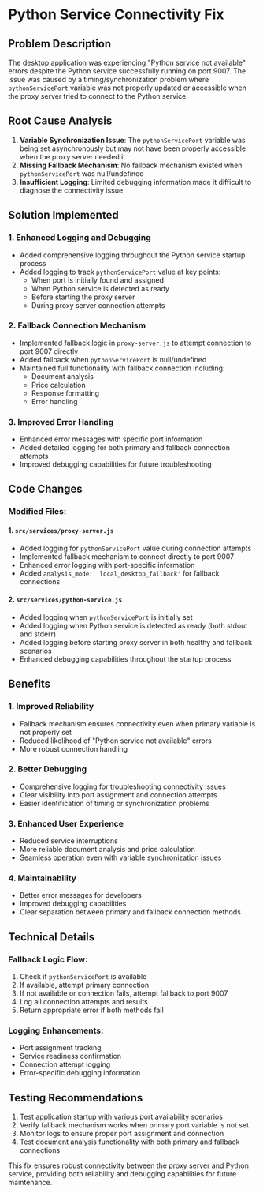 # Python Service Connectivity Fix

## Problem Description
The desktop application was experiencing "Python service not available" errors despite the Python service successfully running on port 9007. The issue was caused by a timing/synchronization problem where `pythonServicePort` variable was not properly updated or accessible when the proxy server tried to connect to the Python service.

## Root Cause Analysis
1. **Variable Synchronization Issue**: The `pythonServicePort` variable was being set asynchronously but may not have been properly accessible when the proxy server needed it
2. **Missing Fallback Mechanism**: No fallback mechanism existed when `pythonServicePort` was null/undefined
3. **Insufficient Logging**: Limited debugging information made it difficult to diagnose the connectivity issue

## Solution Implemented

### 1. Enhanced Logging and Debugging
- Added comprehensive logging throughout the Python service startup process
- Added logging to track `pythonServicePort` value at key points:
  - When port is initially found and assigned
  - When Python service is detected as ready
  - Before starting the proxy server
  - During proxy server connection attempts

### 2. Fallback Connection Mechanism
- Implemented fallback logic in `proxy-server.js` to attempt connection to port 9007 directly
- Added fallback when `pythonServicePort` is null/undefined
- Maintained full functionality with fallback connection including:
  - Document analysis
  - Price calculation
  - Response formatting
  - Error handling

### 3. Improved Error Handling
- Enhanced error messages with specific port information
- Added detailed logging for both primary and fallback connection attempts
- Improved debugging capabilities for future troubleshooting

## Code Changes

### Modified Files:

#### 1. `src/services/proxy-server.js`
- Added logging for `pythonServicePort` value during connection attempts
- Implemented fallback mechanism to connect directly to port 9007
- Enhanced error logging with port-specific information
- Added `analysis_mode: 'local_desktop_fallback'` for fallback connections

#### 2. `src/services/python-service.js`
- Added logging when `pythonServicePort` is initially set
- Added logging when Python service is detected as ready (both stdout and stderr)
- Added logging before starting proxy server in both healthy and fallback scenarios
- Enhanced debugging capabilities throughout the startup process

## Benefits

### 1. **Improved Reliability**
- Fallback mechanism ensures connectivity even when primary variable is not properly set
- Reduced likelihood of "Python service not available" errors
- More robust connection handling

### 2. **Better Debugging**
- Comprehensive logging for troubleshooting connectivity issues
- Clear visibility into port assignment and connection attempts
- Easier identification of timing or synchronization problems

### 3. **Enhanced User Experience**
- Reduced service interruptions
- More reliable document analysis and price calculation
- Seamless operation even with variable synchronization issues

### 4. **Maintainability**
- Better error messages for developers
- Improved debugging capabilities
- Clear separation between primary and fallback connection methods

## Technical Details

### Fallback Logic Flow:
1. Check if `pythonServicePort` is available
2. If available, attempt primary connection
3. If not available or connection fails, attempt fallback to port 9007
4. Log all connection attempts and results
5. Return appropriate error if both methods fail

### Logging Enhancements:
- Port assignment tracking
- Service readiness confirmation
- Connection attempt logging
- Error-specific debugging information

## Testing Recommendations
1. Test application startup with various port availability scenarios
2. Verify fallback mechanism works when primary port variable is not set
3. Monitor logs to ensure proper port assignment and connection
4. Test document analysis functionality with both primary and fallback connections

This fix ensures robust connectivity between the proxy server and Python service, providing both reliability and debugging capabilities for future maintenance.
